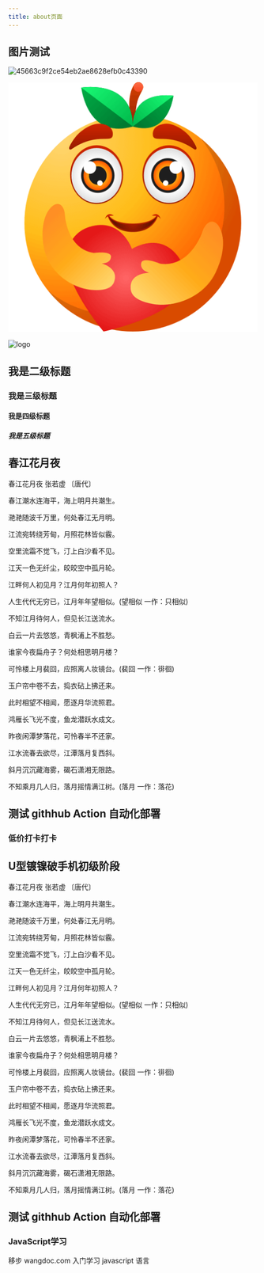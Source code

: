 ```yaml
---
title: about页面
---
```


## 图片测试
![45663c9f2ce54eb2ae8628efb0c43390](https://cdn.staticaly.com/gh/hfllove/image-hosting@main/45663c9f2ce54eb2ae8628efb0c43390.5ytoakkj81w0.webp)

![logo测试](/logo.png)

<img class="custom" :src="$withBase('/logo.png')" alt="logo">

## 我是二级标题

### 我是三级标题

#### 我是四级标题

##### 我是五级标题

## 春江花月夜

春江花月夜
张若虚 〔唐代〕

春江潮水连海平，海上明月共潮生。

滟滟随波千万里，何处春江无月明。

江流宛转绕芳甸，月照花林皆似霰。

空里流霜不觉飞，汀上白沙看不见。

江天一色无纤尘，皎皎空中孤月轮。

江畔何人初见月？江月何年初照人？

人生代代无穷已，江月年年望相似。(望相似 一作：只相似)

不知江月待何人，但见长江送流水。

白云一片去悠悠，青枫浦上不胜愁。

谁家今夜扁舟子？何处相思明月楼？

可怜楼上月裴回，应照离人妆镜台。(裴回 一作：徘徊)

玉户帘中卷不去，捣衣砧上拂还来。

此时相望不相闻，愿逐月华流照君。

鸿雁长飞光不度，鱼龙潜跃水成文。

昨夜闲潭梦落花，可怜春半不还家。

江水流春去欲尽，江潭落月复西斜。

斜月沉沉藏海雾，碣石潇湘无限路。

不知乘月几人归，落月摇情满江树。(落月 一作：落花)

## 测试 githhub Action 自动化部署

### 低价打卡打卡

## U型镀镍破手机初级阶段

春江花月夜
张若虚 〔唐代〕

春江潮水连海平，海上明月共潮生。

滟滟随波千万里，何处春江无月明。

江流宛转绕芳甸，月照花林皆似霰。

空里流霜不觉飞，汀上白沙看不见。

江天一色无纤尘，皎皎空中孤月轮。

江畔何人初见月？江月何年初照人？

人生代代无穷已，江月年年望相似。(望相似 一作：只相似)

不知江月待何人，但见长江送流水。

白云一片去悠悠，青枫浦上不胜愁。

谁家今夜扁舟子？何处相思明月楼？

可怜楼上月裴回，应照离人妆镜台。(裴回 一作：徘徊)

玉户帘中卷不去，捣衣砧上拂还来。

此时相望不相闻，愿逐月华流照君。

鸿雁长飞光不度，鱼龙潜跃水成文。

昨夜闲潭梦落花，可怜春半不还家。

江水流春去欲尽，江潭落月复西斜。

斜月沉沉藏海雾，碣石潇湘无限路。

不知乘月几人归，落月摇情满江树。(落月 一作：落花)

## 测试 githhub Action 自动化部署

### JavaScript学习
移步 wangdoc.com 入门学习 javascript 语言
